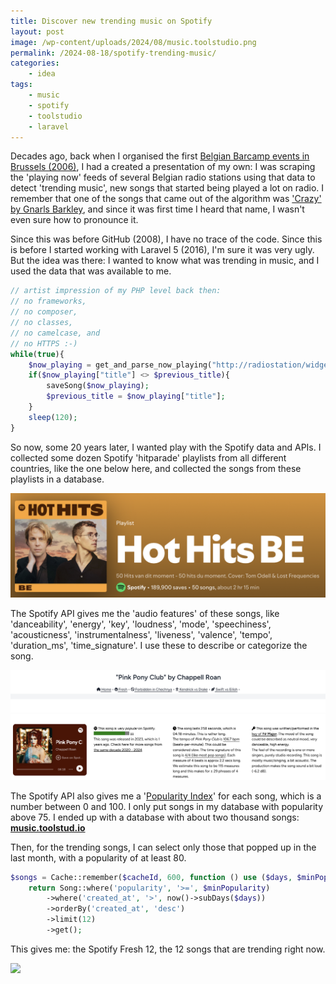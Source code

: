```yaml
---
title: Discover new trending music on Spotify
layout: post
image: /wp-content/uploads/2024/08/music.toolstudio.png
permalink: /2024-08-18/spotify-trending-music/
categories:
    - idea
tags:
    - music
    - spotify
    - toolstudio
    - laravel
---
```

Decades ago, back when I organised the first [Belgian Barcamp events in Brussels (2006)](/2006/05/09/barcamp-brussels-10-days-to-go/), I had a created a presentation of my own: I was scraping the 'playing now' feeds of several Belgian radio stations using that data to detect 'trending music', new songs that started being played a lot on radio. I remember that one of the songs that came out of the algorithm was ['Crazy' by Gnarls Barkley](https://www.youtube.com/watch?v=-N4jf6rtyuw), and since it was first time I heard that name, I wasn't even sure how to pronounce it.

Since this was before GitHub (2008), I have no trace of the code. Since this is before I started working with Laravel 5 (2016), I'm sure it was very ugly. But the idea was there: I wanted to know what was trending in music, and I used the data that was available to me.

```php
// artist impression of my PHP level back then:
// no frameworks,
// no composer,
// no classes,
// no camelcase, and
// no HTTPS :-)
while(true){
    $now_playing = get_and_parse_now_playing("http://radiostation/widget/nowplaying.html");
    if($now_playing["title"] <> $previous_title){
        saveSong($now_playing);
        $previous_title = $now_playing["title"];
    }
    sleep(120);
}
```

So now, some 20 years later, I wanted play with the Spotify data and APIs. I collected some dozen Spotify 'hitparade' playlists from all different countries, like the one below here, and collected the songs from these playlists in a database.

![](/wp-content/uploads/2024/08/hothitsbe.png)

The Spotify API gives me the 'audio features' of these songs, like 'danceability', 'energy', 'key', 'loudness', 'mode', 'speechiness', 'acousticness', 'instrumentalness', 'liveness', 'valence', 'tempo', 'duration_ms', 'time_signature'. I use these to describe or categorize the song.

![](/wp-content/uploads/2024/08/chappellroan.png)

The Spotify API also gives me a '[Popularity Index](https://www.artist.tools/features/spotify-popularity-index)' for each song, which is a number between 0 and 100. I only put songs in my database with popularity above 75.
I ended up with a database with about two thousand songs: [**music.toolstud.io**](https://music.toolstud.io/)

Then, for the trending songs, I can select only those that popped up in the last month, with a popularity of at least 80.

```php
$songs = Cache::remember($cacheId, 600, function () use ($days, $minPopularity) {
    return Song::where('popularity', '>=', $minPopularity)
        ->where('created_at', '>', now()->subDays($days))
        ->orderBy('created_at', 'desc')
        ->limit(12)
        ->get();
```
This gives me: the Spotify Fresh 12, the 12 songs that are trending right now.

![](/wp-content/uploads/2024/08/music.toolstudio.png)